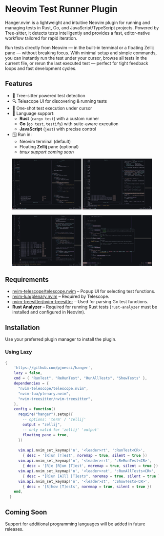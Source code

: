 # Neovim Test Runner Plugin

Hanger.nvim is a lightweight and intuitive Neovim plugin for running and managing tests in Rust, Go, and JavaScript/TypeScript projects. Powered by Tree-sitter, it detects tests intelligently and provides a fast, editor-native workflow tailored for rapid iteration.

Run tests directly from Neovim — in the built-in terminal or a floating Zellij pane — without breaking focus. With minimal setup and simple commands, you can instantly run the test under your cursor, browse all tests in the current file, or rerun the last executed test — perfect for tight feedback loops and fast development cycles.

## Features
- 🧠 Tree-sitter powered test detection
- 🔍 Telescope UI for discovering & running tests
- 🚀 One-shot test execution under cursor
- 🧪 Language support:
  - **Rust** (`cargo test`) with a custom runner
  - **Go** (`go test`, `testify`) with suite-aware execution
  - **JavaScript** (`jest`) with precise control
- 🪟 Run in:
  - Neovim terminal (default)
  - Floating **Zellij** pane (optional)
  - _tmux support coming soon_

<p align="center">
  <img src="./rust.png" alt="Rust Picker" width="45%" />
  <img src="./go.png" alt="Go Picker" width="45%" />
</p>
<p align="center">
  <img src="./ts.png" alt="JS/Ts Picker" width="45%" />
  <img src="./execution.png" alt="Test Execution" width="45%" />
</p>

## Requirements
- [nvim-telescope/telescope.nvim](https://github.com/nvim-telescope/telescope.nvim) – Popup UI for selecting test functions.
- [nvim-lua/plenary.nvim](https://github.com/nvim-lua/plenary.nvim) – Required by Telescope.
- [nvim-treesitter/nvim-treesitter](https://github.com/nvim-treesitter/nvim-treesitter) – Used for parsing Go test functions.
- **Rust Analyzer** – Required for running Rust tests (`rust-analyzer` must be installed and configured in Neovim).

## Installation

Use your preferred plugin manager to install the plugin.

### Using Lazy
```lua
{
    'https://github.com/pjmessi/hanger',
    lazy = false,
    cmd = { "RunTest", "ReRunTest", "RunAllTests", "ShowTests" },
    dependencies = {
      "nvim-telescope/telescope.nvim",
      "nvim-lua/plenary.nvim",
      "nvim-treesitter/nvim-treesitter",
    },
    config = function()
      require("hanger").setup({
        -- options: 'term' / 'zellij'
        output = "zellij",
        -- only valid for 'zellij' 'output'
        floating_pane = true,
      })

      vim.api.nvim_set_keymap('n', '<leader>rt', ':RunTest<CR>',
        { desc = '[R]un [T]est', noremap = true, silent = true })
      vim.api.nvim_set_keymap('n', '<leader>rrt', ':ReRunTest<CR>',
        { desc = '[R]e [R]un [T]est', noremap = true, silent = true })
      vim.api.nvim_set_keymap('n', '<leader>rat', ':RunAllTests<CR>',
        { desc = "[R]un [A]ll [T]ests", noremap = true, silent = true })
      vim.api.nvim_set_keymap('n', '<leader>st', ':ShowTests<CR>',
        { desc = '[S]how [T]ests', noremap = true, silent = true })
    end,
  }
```

## Coming Soon
Support for additional programming languages will be added in future releases.


